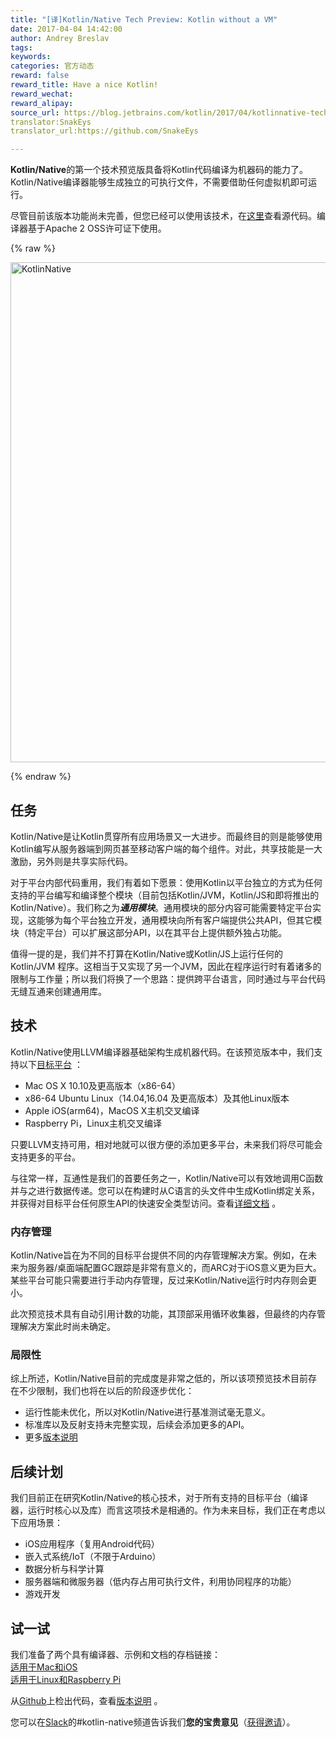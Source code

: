 ```yaml
---
title: "[译]Kotlin/Native Tech Preview: Kotlin without a VM"
date: 2017-04-04 14:42:00
author: Andrey Breslav
tags:
keywords:
categories: 官方动态
reward: false
reward_title: Have a nice Kotlin!
reward_wechat:
reward_alipay:
source_url: https://blog.jetbrains.com/kotlin/2017/04/kotlinnative-tech-preview-kotlin-without-a-vm/  
translator:SnakEys  
translator_url:https://github.com/SnakeEys  

---
```


**Kotlin/Native**的第一个技术预览版具备将Kotlin代码编译为机器码的能力了。Kotlin/Native编译器能够生成独立的可执行文件，不需要借助任何虚拟机即可运行。  

尽管目前该版本功能尚未完善，但您已经可以使用该技术，在[这里](https://github.com/JetBrains/kotlin-native/)查看源代码。编译器基于Apache 2 OSS许可证下使用。

{% raw %}
<p><img alt="KotlinNative" class="alignnone size-full wp-image-4889" src="https://d3nmt5vlzunoa1.cloudfront.net/kotlin/files/2017/04/KotlinNative.png" width="800"/><br/>
<span id="more-4862"></span></p>
{% endraw %}

## 任务

Kotlin/Native是让Kotlin贯穿所有应用场景又一大进步。而最终目的则是能够使用Kotlin编写从服务器端到网页甚至移动客户端的每个组件。对此，共享技能是一大激励，另外则是共享实际代码。  

对于平台内部代码重用，我们有着如下愿景：使用Kotlin以平台独立的方式为任何支持的平台编写和编译整个模块（目前包括Kotlin/JVM，Kotlin/JS和即将推出的Kotlin/Native）。我们称之为***通用模块***。通用模块的部分内容可能需要特定平台实现，这能够为每个平台独立开发，通用模块向所有客户端提供公共API，但其它模块（特定平台）可以扩展这部分API，以在其平台上提供额外独占功能。  

值得一提的是，我们并不打算在Kotlin/Native或Kotlin/JS上运行任何的Kotlin/JVM 程序。这相当于又实现了另一个JVM，因此在程序运行时有着诸多的限制与工作量；所以我们将换了一个思路：提供跨平台语言，同时通过与平台代码无缝互通来创建通用库。
## 技术

Kotlin/Native使用LLVM编译器基础架构生成机器代码。在该预览版本中，我们支持以下[目标平台](https://github.com/JetBrains/kotlin-native/blob/v0.1.0/RELEASE_NOTES.md#supported-platforms) ：

* Mac OS X 10.10及更高版本（x86-64）
* x86-64 Ubuntu Linux（14.04,16.04 及更高版本）及其他Linux版本 
* Apple iOS(arm64)，MacOS X主机交叉编译
* Raspberry Pi，Linux主机交叉编译

只要LLVM支持可用，相对地就可以很方便的添加更多平台，未来我们将尽可能会支持更多的平台。  

与往常一样，互通性是我们的首要任务之一，Kotlin/Native可以有效地调用C函数并与之进行数据传递。您可以在构建时从C语言的头文件中生成Kotlin绑定关系，并获得对目标平台任何原生API的快速安全类型访问。查看[详细文档](https://github.com/JetBrains/kotlin-native/blob/v0.1.0/INTEROP.md) 。
### 内存管理

Kotlin/Native旨在为不同的目标平台提供不同的内存管理解决方案。例如，在未来为服务器/桌面端配置GC跟踪是非常有意义的，而ARC对于iOS意义更为巨大。某些平台可能只需要进行手动内存管理，反过来Kotlin/Native运行时内存则会更小。  

此次预览技术具有自动引用计数的功能，其顶部采用循环收集器，但最终的内存管理解决方案此时尚未确定。
### 局限性

综上所述，Kotlin/Native目前的完成度是非常之低的，所以该项预览技术目前存在不少限制，我们也将在以后的阶段逐步优化：

* 运行性能未优化，所以对Kotlin/Native进行基准测试毫无意义。
* 标准库以及反射支持未完整实现，后续会添加更多的API。
* 更多[版本说明](https://github.com/JetBrains/kotlin-native/blob/v0.1.0/RELEASE_NOTES.md)

## 后续计划

我们目前正在研究Kotlin/Native的核心技术，对于所有支持的目标平台（编译器，运行时核心以及库）而言这项技术是相通的。作为未来目标，我们正在考虑以下应用场景：

* iOS应用程序（复用Android代码）
* 嵌入式系统/IoT（不限于Arduino）
* 数据分析与科学计算
* 服务器端和微服务器（低内存占用可执行文件，利用协同程序的功能）
* 游戏开发

## 试一试

我们准备了两个具有编译器、示例和文档的存档链接：  
[适用于Mac和iOS](http://download.jetbrains.com/kotlin/native/kotlin-native-macos-0.1.tar.gz)  
[适用于Linux和Raspberry Pi](http://download.jetbrains.com/kotlin/native/kotlin-native-linux-0.1.tar.gz)  

从[Github](https://github.com/JetBrains/kotlin-native)上检出代码，查看[版本说明](https://github.com/JetBrains/kotlin-native/blob/v0.1.0/RELEASE_NOTES.md) 。  

您可以在[Slack](https://kotlinlang.slack.com)的#kotlin-native频道告诉我们**您的宝贵意见**（[获得邀请](http://slack.kotl.in)）。
